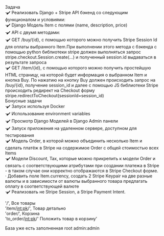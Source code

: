 Задача  
·✔️ 	Реализовать Django + Stripe API бэкенд со следующим функционалом и условиями:  
·✔️ 	Django Модель Item с полями (name, description, price)  
·✔️ 	API с двумя методами:  
·✔️	GET /buy/{id}, c помощью которого можно получить Stripe Session Id для оплаты выбранного Item.При выполнении этого метода c бэкенда с помощью python библиотеки stripe должен выполняться запрос stripe.checkout.Session.create(...) и полученный session.id выдаваться в результате запроса  
·✔️ 	GET /item/{id}, c помощью которого можно получить простейшую HTML страницу, на которой будет информация о выбранном Item и кнопка Buy. По нажатию на кнопку Buy должен происходить запрос на /buy/{id}, получение session_id и далее с помощью JS библиотеки Stripe происходить редирект на Checkout форму stripe.redirectToCheckout(sessionId=session_id)  
Бонусные задачи  
·✔️	Запуск используя Docker  
·✔️ 	Использование environment variables  
·✔️ 	Просмотр Django Моделей в Django Admin панели  
·✔️ 	Запуск приложения на удаленном сервере, доступном для тестирования  
·✔️ 	Модель Order, в которой можно объединить несколько Item и сделать платёж в Stripe на содержимое Order c общей стоимостью всех Items  
·✔️ 	Модели Discount, Tax, которые можно прикрепить к модели Order и связать с соответствующими атрибутами при создании платежа в Stripe - в таком случае они корректно отображаются в Stripe Checkout форме.  
· 	Добавить поле Item.currency, создать 2 Stripe Keypair на две разные валюты и в зависимости от валюты выбранного товара предлагать оплату в соответствующей валюте  
·✔️ 	Реализовать не Stripe Session, а Stripe Payment Intent.  

'/', Все товары  
'item/<int:pk>/', Товар детально  
'order/', Корзина  
'to_order/<int:pk>/' Положить товар в корзину'  

База уже есть заполненная root admin:admin
